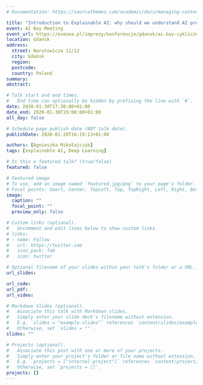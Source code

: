 ```yaml
---
# Documentation: https://sourcethemes.com/academic/docs/managing-content/

title: "Introduction to Explainable AI: why should we understand AI predictions?"
event: AI Bay Meeting
event_url: https://evenea.pl/imprezy/konferencje/gdansk/ai-bay-cykliczne-spotkanie-klubu-zatoki-sztucznej-inteligencji-245563
location: Gdańsk
address:
  street: Narutowicza 11/12
  city: Gdańsk
  region:
  postcode:
  country: Poland
summary:
abstract:

# Talk start and end times.
#   End time can optionally be hidden by prefixing the line with `#`.
date: 2020-01-30T17:30:00+01:00
date_end: 2020-01-30T19:00:00+01:00
all_day: false

# Schedule page publish date (NOT talk date).
publishDate: 2020-01-20T16:19:13+01:00

authors: [Agnieszka Mikołajczyk]
tags: [explainable AI, Deep Learning]

# Is this a featured talk? (true/false)
featured: false

# Featured image
# To use, add an image named `featured.jpg/png` to your page's folder. 
# Focal points: Smart, Center, TopLeft, Top, TopRight, Left, Right, BottomLeft, Bottom, BottomRight.
image:
  caption: ""
  focal_point: ""
  preview_only: false

# Custom links (optional).
#   Uncomment and edit lines below to show custom links.
# links:
# - name: Follow
#   url: https://twitter.com
#   icon_pack: fab
#   icon: twitter

# Optional filename of your slides within your talk's folder or a URL.
url_slides:

url_code:
url_pdf:
url_video:

# Markdown Slides (optional).
#   Associate this talk with Markdown slides.
#   Simply enter your slide deck's filename without extension.
#   E.g. `slides = "example-slides"` references `content/slides/example-slides.md`.
#   Otherwise, set `slides = ""`.
slides: ""

# Projects (optional).
#   Associate this post with one or more of your projects.
#   Simply enter your project's folder or file name without extension.
#   E.g. `projects = ["internal-project"]` references `content/project/deep-learning/index.md`.
#   Otherwise, set `projects = []`.
projects: []
---
```

